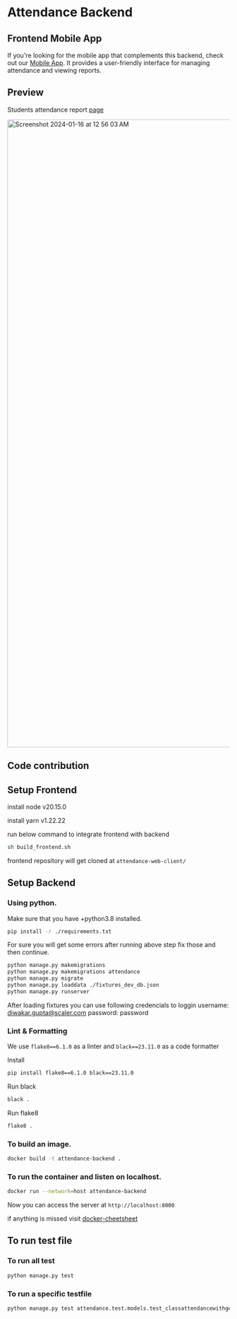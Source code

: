# Attendance Backend

## Frontend Mobile App

If you're looking for the mobile app that complements this backend, check out our [Mobile App](https://github.com/sst-product-team/attendance-app/releases/). It provides a user-friendly interface for managing attendance and viewing reports.

## Preview
Students attendance report  [page](https://attendancebackend-v9zk.onrender.com/attendance/studentAttendance/kushagra.23bcs10165/)
<div style="display: flex; justify-content: space-between;">
  <img width="1421" alt="Screenshot 2024-01-16 at 12 56 03 AM" src="https://github.com/sst-product-team/attendance-backend/assets/39624018/4edff32f-69d1-4c2b-988f-f2ef8a443c94">
</div>

## Code contribution

## Setup Frontend

install node v20.15.0

install yarn v1.22.22

run below command to integrate frontend with backend

```bash
sh build_frontend.sh
```

frontend repository will get cloned at `attendance-web-client/`


## Setup Backend

### Using python.

Make sure that you have +python3.8 installed.

```bash
pip install -r ./requirements.txt
```

For sure you will get some errors after running above step fix those and then continue.

```bash
python manage.py makemigrations
python manage.py makemigrations attendance
python manage.py migrate
python manage.py loaddata ./fixtures_dev_db.json
python manage.py runserver
```

After loading fixtures you can use following credencials to loggin
username: diwakar.gupta@scaler.com
password: password

### Lint & Formatting
We use `flake8==6.1.0` as a linter and `black==23.11.0` as a code formatter

Install
```bash
pip install flake8==6.1.0 black==23.11.0
```

Run black
```bash
black .
```

Run flake8
```bash
flake8 .
```

### To build an image.
```bash
docker build -t attendance-backend .
```

### To run the container and listen on localhost.
```bash
docker run --network=host attendance-backend
```

Now you can access the server at `http://localhost:8000`

if anything is missed visit [docker-cheetsheet](https://docs.docker.com/get-started/docker_cheatsheet.pdf)

## To run test file

### To run all test
```bash
python manage.py test
```
### To run a specific testfile
```bash
python manage.py test attendance.test.models.test_classattendancewithgeolocationTest
```
